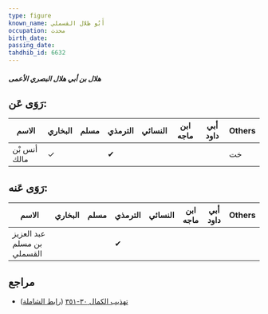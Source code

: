 ```yaml
---
type: figure
known_name: أَبُو ظلال القسملي
occupation: محدث
birth_date:
passing_date:
tahdhib_id: 6632
---
```

##### هلال بن أبي هلال البصري الأعمى

## رَوَى عَن:
| الاسم        | البخاري | مسلم | الترمذي | النسائي | ابن ماجه | أبي داود | Others |
| ------------ | ------- | ---- | ------- | ------- | -------- | -------- | ------ |
| أنس بْن مالك | ✓       |      | ✔       |         |          |          | خت     |
## رَوَى عَنه:
| الاسم                      | البخاري | مسلم | الترمذي | النسائي | ابن ماجه | أبي داود | Others |
| -------------------------- | ------- | ---- | ------- | ------- | -------- | -------- | ------ |
| عبد العزيز بن مسلم القسملي |         |      | ✔       |         |          |          |        |
## مراجع
- [تهذيب الكمال ٣٠-٣٥١](obsidian://open?vault=Tahdhib-al-Kamal&file=Figures/٦٦٣٢-هلال%20بن%20أبي%20هلال%20البصري%20الأعمى) ([رابط الشاملة](https://shamela.ws/book/3722/16417))